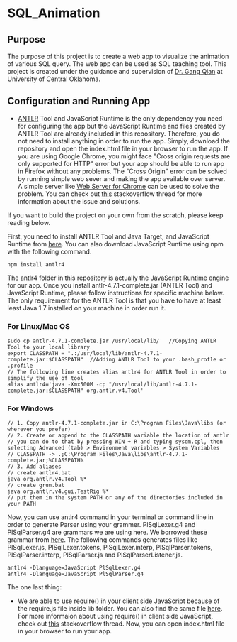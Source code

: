 # SQL_Animation
## Purpose
The purpose of this project is to create a web app to visualize the animation of various SQL query. The web app can be used as SQL teaching tool. This project is created under the guidance and supervision of [Dr. Gang Qian](http://cs2.uco.edu/~gqian/) at University of Central Oklahoma.
## Configuration and Running App
* [ANTLR](https://www.antlr.org/) Tool and JavaScript Runtime is the only dependency you need for configuring the app but the JavaScript Runtime and files created by ANTLR Tool are already included in this repository. Therefore, you do not need to install anything in order to run the app. Simply, download the repository and open the index.html file in your browser to run the app. If you are using Google Chrome, you might face "Cross origin requests are only supported for HTTP" error but your app should be able to run app in Firefox without any problems. The "Cross Origin" error can be solved by running simple web sever and making the app available over server. A simple server like [Web Server for Chrome](https://chrome.google.com/webstore/detail/web-server-for-chrome/ofhbbkphhbklhfoeikjpcbhemlocgigb?hl=en) can be used to solve the problem. You can check out [this](https://stackoverflow.com/questions/20041656/xmlhttprequest-cannot-load-file-cross-origin-requests-are-only-supported-for-ht/20578692) stackoverflow thread for more information about the issue and solutions.

If you want to build the project on your own from the scratch, please keep reading below.

First, you need to install ANTLR Tool and Java Target, and JavaScript Runtime from [here](https://www.antlr.org/download.html). You can also download JavaScript Runtime using npm with the following command.
```
npm install antlr4
```
The antlr4 folder in this repository is actually the JavaScript Runtime engine for our app. Once you install antlr-4.7.1-complete.jar (ANTLR Tool) and JavaScript Runtime, please follow instructions for specific machine below. The only requirement for the ANTLR Tool is that you have to have at least least Java 1.7 installed on your machine in order run it.
### For Linux/Mac OS
```
sudo cp antlr-4.7.1-complete.jar /usr/local/lib/   //Copying ANTLR Tool to your local library
export CLASSPATH = ".:/usr/local/lib/antlr-4.7.1-complete.jar:$CLASSPATH"  //Adding ANTLR Tool to your .bash_profle or .profile
// The following line creates alias antlr4 for ANTLR Tool in order to simplify the use of tool
alias antlr4='java -Xmx500M -cp "/usr/local/lib/antlr-4.7.1-complete.jar:$CLASSPATH" org.antlr.v4.Tool'
```
### For Windows
```
// 1. Copy antlr-4.7.1-complete.jar in C:\Program Files\Java\libs (or wherever you prefer)
// 2. Create or append to the CLASSPATH variable the location of antlr
// you can do to that by pressing WIN + R and typing sysdm.cpl, then selecting Advanced (tab) > Environment variables > System Variables
// CLASSPATH -> .;C:\Program Files\Java\libs\antlr-4.7.1-complete.jar;%CLASSPATH%
// 3. Add aliases
// create antlr4.bat  
java org.antlr.v4.Tool %*
// create grun.bat  
java org.antlr.v4.gui.TestRig %*
// put them in the system PATH or any of the directories included in your PATH
```
Now, you can use antlr4 command in your terminal or command line in order to generate Parser using your grammer. PlSqlLexer.g4 and PlSqlParser.g4 are grammars we are using here. We borrowed these grammar from [here](https://github.com/antlr/grammars-v4/tree/master/plsql). The following commands generates files like PlSqlLexer.js, PlSqlLexer.tokens, PlSqlLexer.interp, PlSqlParser.tokens, PlSqlParser.interp, PlSqlParser.js and PlSqlParserListener.js.
```
antlr4 -Dlanguage=JavaScript PlSqlLexer.g4
antlr4 -Dlanguage=JavaScript PlSqlParser.g4
```
The one last thing:
* We are able to use require() in your client side JavaScript because of the require.js file inside lib folder. You can also find the same file [here](https://gist.github.com/wesleyduff/e229a7376e0c32261ee5). For more informaion about using require() in client side JavaScript, check out [this](https://stackoverflow.com/questions/19059580/client-on-node-uncaught-referenceerror-require-is-not-defined) stackoverflow thread.
Now, you can open index.html file in your browser to run your app. 
